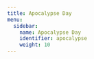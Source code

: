 ```yaml
---
title: Apocalypse Day
menu:
  sidebar:
    name: Apocalypse Day
    identifier: apocalypse
    weight: 10
---
```

